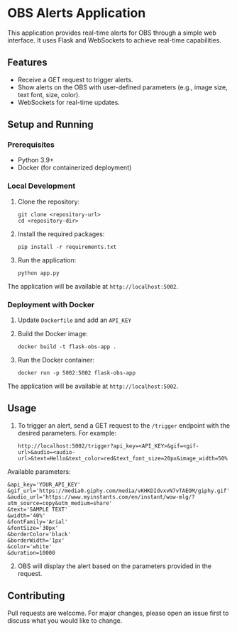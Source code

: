 # OBS Alerts Application

This application provides real-time alerts for OBS through a simple web interface. It uses Flask and WebSockets to achieve real-time capabilities.

## Features

- Receive a GET request to trigger alerts.
- Show alerts on the OBS with user-defined parameters (e.g., image size, text font, size, color).
- WebSockets for real-time updates.

## Setup and Running

### Prerequisites

- Python 3.9+
- Docker (for containerized deployment)

### Local Development

1. Clone the repository:
   ```
   git clone <repository-url>
   cd <repository-dir>
   ```

2. Install the required packages:
   ```
   pip install -r requirements.txt
   ```

3. Run the application:
   ```
   python app.py
   ```

The application will be available at `http://localhost:5002`.

### Deployment with Docker
1. Update `Dockerfile` and add an `API_KEY`

2. Build the Docker image:
   ```
   docker build -t flask-obs-app .
   ```

3. Run the Docker container:
   ```
   docker run -p 5002:5002 flask-obs-app
   ```

The application will be available at `http://localhost:5002`.

## Usage

1. To trigger an alert, send a GET request to the `/trigger` endpoint with the desired parameters. For example:
   ```
   http://localhost:5002/trigger?api_key=<API_KEY>&gif=<gif-url>&audio=<audio-url>&text=Hello&text_color=red&text_font_size=20px&image_width=50%
   ```

Available parameters:
```
&api_key='YOUR_API_KEY'
&gif_url='https://media0.giphy.com/media/vKHKDIdvxvN7vTAEOM/giphy.gif'
&audio_url='https://www.myinstants.com/en/instant/wow-mlg/?utm_source=copy&utm_medium=share'
&text='SAMPLE TEXT'
&width='40%'
&fontFamily='Arial'
&fontSize='30px'
&borderColor='black'
&borderWidth='1px'
&color='white'
&duration=10000
```

2. OBS will display the alert based on the parameters provided in the request.

## Contributing

Pull requests are welcome. For major changes, please open an issue first to discuss what you would like to change.
